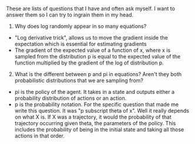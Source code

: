 These are lists of questions that I have and often ask myself. I want to answer them so I can try to ingrain them in my head.

1. Why does log randomly appear in so many equations?
- "Log derivative trick", allows us to move the gradient inside the expectation which is essential for estimating gradients
- The gradient of the expected value of a function of x, where x is sampled from the distribution p is equal to the expected value of the function multiplied by the gradient of the log of distribution p.

2. What is the different between p and pi in equations? Aren't they both probabilistic distributions that we are sampling from?
- pi is the policy of the agent. It takes in a state and outputs either a probability distribution of actions or an action.
- p is the probability notation. For the specific question that made me write this question. It was "p subscript theta of x". Well it really depends on what X is. If X was a trajectory, it would the probability of that trajectory occurring given theta, the parameters of the policy. This includes the probability of being in the initial state and taking all those actions in that order.